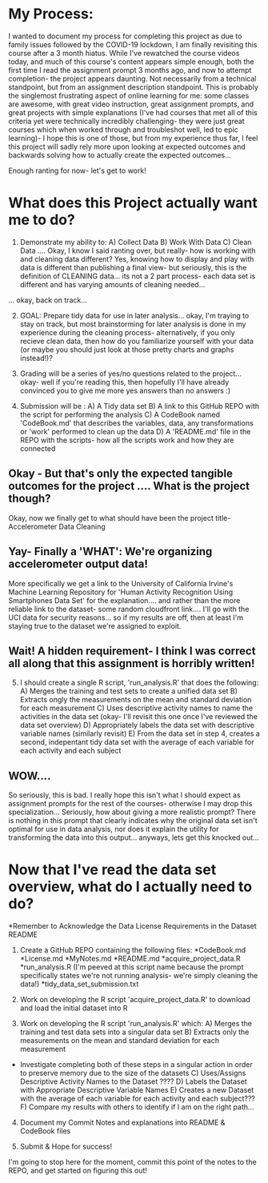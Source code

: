 # My Process:
I wanted to document my process for completing this project as due to family issues followed by the COVID-19 lockdown, I am finally revisiting this course after a 3 month hiatus. While I've rewatched the course videos today, and much of this course's content appears simple enough, both the first time I read the assignment prompt 3 months ago, and now to attempt completion- the project appears daunting. Not necessarily from a technical standpoint, but from an assignment description standpoint. This is probably the singlemost frustrating aspect of online learning for me: some classes are awesome, with great video instruction, great assignment prompts, and great projects with simple explanations (I've had courses that met all of this criteria yet were technically incredibly challenging- they were just great courses which when worked through and troubleshot well, led to epic learning)- I hope this is one of those, but from my experience thus far, I feel this project will sadly rely more upon looking at expected outcomes and backwards solving how to actually create the expected outcomes...

Enough ranting for now- let's get to work!

# What does this Project actually want me to do?
1) Demonstrate my ability to:
    A) Collect Data
    B) Work With Data 
    C) Clean Data
  .... Okay, I know I said ranting over, but really- how is working with and cleaning data different? Yes, knowing how to display and play with data is different than publishing a final view- but seriously, this is the definition of CLEANING data... its not a 2 part process- each data set is different and has varying amounts of cleaning needed...

... okay, back on track...

2) GOAL: Prepare tidy data for use in later analysis... okay, I'm traying to stay on track, but most brainstorming for later analysis is done in my experience during the cleaning process- alternatively, if you only recieve clean data, then how do you familiarize yourself with your data (or maybe you should just look at those pretty charts and graphs instead!)?

3) Grading will be a series of yes/no questions related to the project... okay- well if you're reading this, then hopefully I'll have already convinced you to give me more yes answers than no answers :)

4) Submission will be :
    A) A Tidy data set
    B) A link to this GitHub REPO with the script for performing the analysis
    C) A CodeBook named 'CodeBook.md' that describes the variables, data, any transformations or 'work' performed to clean up the data
    D) A 'README.md' file in the REPO with the scripts- how all the scripts work and how they are connected
  
## Okay - But that's only the expected tangible outcomes for the project .... What is the project though?
Okay, now we finally get to what should have been the project title- Accelerometer Data Cleaning

## Yay- Finally a 'WHAT': We're organizing accelerometer output data!
More specifically we get a link to the University of California Irvine's Machine Learning Repository for 'Human Activity Recognition Using Smartphones Data Set' for the explanation.... and rather than the more reliable link to the dataset- some random cloudfront link.... I'll go with the UCI data for security reasons... so if my results are off, then at least I'm staying true to the dataset we're assigned to exploit.

## Wait! A hidden requirement- I think I was correct all along that this assignment is horribly written!
5) I should create a single R script, 'run_analysis.R' that does the following:
    A) Merges the training and test sets to create a unified data set
    B) Extracts ongly the measurements on the mean and standard deviation for each measurement
    C) Uses descriptive activity names to name the activities in the data set (okay- I'll revisit this one once I've reviewed the data set overview)
    D) Appropriately labels the data set with descriptive variable names (similarly revisit)
    E) From the data set in step 4, creates a second, indepentant tidy data set with the average of each variable for each activity and each subject
  
## WOW....
So seriously, this is bad. I really hope this isn't what I should expect as assignment prompts for the rest of the courses- otherwise I may drop this specialization... Seriously, how about giving a more realistic prompt? There is nothing in this prompt that clearly indicates why the original data set isn't optimal for use in data analysis, nor does it explain the utility for transforming the data into this output... anyways, lets get this knocked out...

# Now that I've read the data set overview, what do I actually need to do?
*Remember to Acknowledge the Data License Requirements in the Dataset README

1) Create a GitHub REPO containing the following files:
    *CodeBook.md
    *License.md
    *MyNotes.md
    *README.md
    *acquire_project_data.R
    *run_analysis.R (I'm peeved at this script name because the prompt specifically states we're not running analysis- we're simply cleaning the data!)
    *tidy_data_set_submission.txt

2) Work on developing the R script 'acquire_project_data.R' to download and load the initial dataset into R

3) Work on developing the R script 'run_analysis.R' which:
    A) Merges the training and test data sets into a singular data set
    B) Extracts only the measurements on the mean and standard deviation for each measurement
* Investigate completing both of these steps in a singular action in order to preserve memory due to the size of the datasets
    C) Uses/Assigns Descriptive Activity Names to the Dataset ????
    D) Labels the Dataset with Appropriate Descriptive Variable Names
    E) Creates a new Dataset with the average of each variable for each activity and each subject???
    F) Compare my results with others to identify if I am on the right path...

4) Document my Commit Notes and explanations into README & CodeBook files

5) Submit & Hope for success!

I'm going to stop here for the moment, commit this point of the notes to the REPO, and get started on figuring this out!

